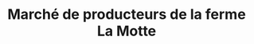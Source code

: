 ---
title: "Marché de producteurs de la ferme La Motte"
url: /salies-de-bearn/marche-de-producteurs-de-la-ferme-la-motte/
shop: commodité
---
